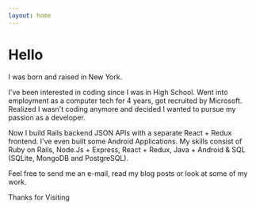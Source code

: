 ```yaml
---
layout: home
---
```

# Hello

I was born and raised in New York.

I've been interested in coding since I was in High School. Went into employment
as a computer tech for 4 years, got recruited by Microsoft. Realized I
wasn't coding anymore and decided I wanted to pursue my passion as a developer.

Now I build Rails backend JSON APIs with a separate React + Redux
frontend. I've even built some Android Applications. My skills consist
of Ruby on Rails, Node.Js + Express, React + Redux, Java + Android
& SQL (SQLite, MongoDB and PostgreSQL).

Feel free to send me an e-mail, read my blog posts or look at some of my work.

Thanks for Visiting
